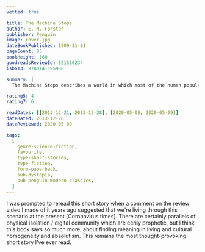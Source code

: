 ```yaml
---
vetted: true

title: The Machine Stops
author: E. M. Forster
publisher: Penguin
image: cover.jpg
dateBookPublished: 1909-11-01
pageCount: 83
bookHeight: 160
goodreadsReviewId: 821516234
isbn13: 9780141195988

summary: |
  The Machine Stops describes a world in which most of the human population has lost the ability to live on the surface of the Earth. Each individual now lives in isolation below ground in a standard room, with all bodily and spiritual needs met by the omnipotent, global Machine.

rating5: 4
rating7: 6

readDates: [[2013-12-21, 2013-12-28], [2020-05-08, 2020-05-09]]
dateRated: 2013-12-28
dateReviewed: 2020-05-09

tags:
  [
    genre-science-fiction,
    favourite,
    type-short-stories,
    type-fiction,
    form-paperback,
    sub-dystopia,
    pub-penguin-modern-classics,
  ]
---
```


I was prompted to reread this short story when a comment on the review video I made of it years ago suggested that we're living through this scenario at the present [Coronavirus times]. There are certainly parallels of physical isolation / digital community which are eerily prophetic, but I think this book says so much more, about finding meaning in living and cultural homogeneity and absolutism. This remains the most thought-provoking short story I've ever read.
